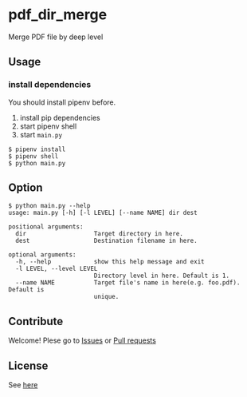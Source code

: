 # pdf_dir_merge
Merge PDF file by deep level

## Usage
### install dependencies
You should install pipenv before.
1. install pip dependencies
2. start pipenv shell
3. start `main.py`
```python3
$ pipenv install
$ pipenv shell
$ python main.py
```

## Option
```python3
$ python main.py --help
usage: main.py [-h] [-l LEVEL] [--name NAME] dir dest

positional arguments:
  dir                   Target directory in here.
  dest                  Destination filename in here.

optional arguments:
  -h, --help            show this help message and exit
  -l LEVEL, --level LEVEL
                        Directory level in here. Default is 1.
  --name NAME           Target file's name in here(e.g. foo.pdf). Default is
                        unique.

```

## Contribute
Welcome!
Plese go to [Issues](./issues) or [Pull requests](./pulls)

## License
See [here](./LICENSE.txt)

